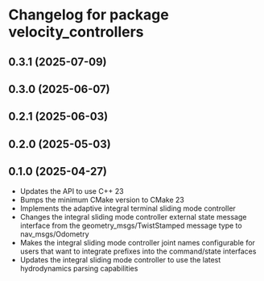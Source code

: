 # Changelog for package velocity_controllers

## 0.3.1 (2025-07-09)

## 0.3.0 (2025-06-07)

## 0.2.1 (2025-06-03)

## 0.2.0 (2025-05-03)

## 0.1.0 (2025-04-27)

- Updates the API to use C++ 23
- Bumps the minimum CMake version to CMake 23
- Implements the adaptive integral terminal sliding mode controller
- Changes the integral sliding mode controller external state message interface
from the geometry_msgs/TwistStamped message type to nav_msgs/Odometry
- Makes the integral sliding mode controller joint names configurable for users
that want to integrate prefixes into the command/state interfaces
- Updates the integral sliding mode controller to use the latest hydrodynamics
parsing capabilities
